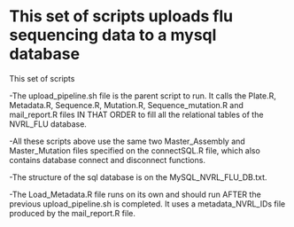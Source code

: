 # This set of scripts uploads flu sequencing data to a mysql database

This set of scripts

-The upload_pipeline.sh file is the parent script to run. It calls the Plate.R, Metadata.R, Sequence.R, Mutation.R, Sequence_mutation.R and mail_report.R files IN THAT ORDER to fill all the relational tables of the NVRL_FLU database.

-All these scripts above use the same two Master_Assembly and Master_Mutation files specified on the connectSQL.R file, which also contains database connect and disconnect functions.

-The structure of the sql database is on the MySQL_NVRL_FLU_DB.txt.

-The Load_Metadata.R file runs on its own and should run AFTER the previous upload_pipeline.sh is completed. It uses a metadata_NVRL_IDs file produced by the mail_report.R file.

